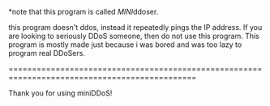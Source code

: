 *note that this program is called *MINI*ddoser.

this program doesn't ddos, instead it repeatedly pings the IP address. If you are looking to
seriously DDoS someone, then do not use this program. This program is mostly made just
because i was bored and was too lazy to program real DDoSers.

==============================================================================================

Thank you for using miniDDoS!
